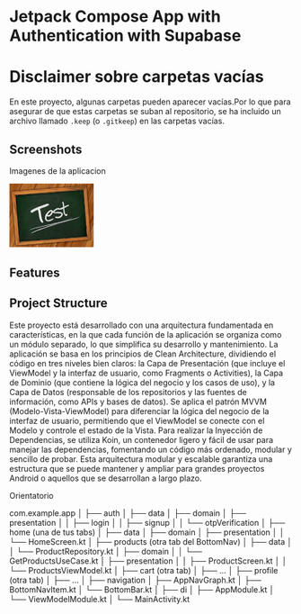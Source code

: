 # Jetpack Compose App with Authentication with Supabase


# Disclaimer sobre carpetas vacías

En este proyecto, algunas carpetas pueden aparecer vacías.Por lo que para asegurar de que estas carpetas se suban al repositorio, se ha incluido un archivo llamado `.keep` (o `.gitkeep`) en las carpetas vacías.


## Screenshots

Imagenes de la aplicacion 


<div align="left">
  <img src="docs/screenshots/test_prueba.jpg" width="150">
</div>



## Features


## Project Structure

Este proyecto está desarrollado con una arquitectura fundamentada en características, en la que cada función de la aplicación se organiza como un módulo separado, lo que simplifica su desarrollo y mantenimiento. La aplicación se basa en los principios de Clean Architecture, dividiendo el código en tres niveles bien claros: la Capa de Presentación (que incluye el ViewModel y la interfaz de usuario, como Fragments o Activities), la Capa de Dominio (que contiene la lógica del negocio y los casos de uso), y la Capa de Datos (responsable de los repositorios y las fuentes de información, como APIs y bases de datos). Se aplica el patrón MVVM (Modelo-Vista-ViewModel) para diferenciar la lógica del negocio de la interfaz de usuario, permitiendo que el ViewModel se conecte con el Modelo y controle el estado de la Vista. Para realizar la Inyección de Dependencias, se utiliza Koin, un contenedor ligero y fácil de usar para manejar las dependencias, fomentando un código más ordenado, modular y sencillo de probar. Esta arquitectura modular y escalable garantiza una estructura que se puede mantener y ampliar para grandes proyectos Android o aquellos que se desarrollan a largo plazo.

Orientatorio 

com.example.app
│
├── auth
│   ├── data
│   ├── domain
│   ├── presentation
│   │   ├── login
│   │   ├── signup
│   │   └── otpVerification
│
├── home (una de tus tabs)
│   ├── data
│   ├── domain
│   ├── presentation
│   │   └── HomeScreen.kt
│
├── products (otra tab del BottomNav)
│   ├── data
│   │   └── ProductRepository.kt
│   ├── domain
│   │   └── GetProductsUseCase.kt
│   ├── presentation
│   │   ├── ProductScreen.kt
│   │   └── ProductsViewModel.kt
│
├── cart (otra tab)
│   ├── ...
│
├── profile (otra tab)
│   ├── ...
│
├── navigation
│   ├── AppNavGraph.kt
│   ├── BottomNavItem.kt
│   └── BottomBar.kt
│
├── di
│   ├── AppModule.kt
│   └── ViewModelModule.kt
│
└── MainActivity.kt


